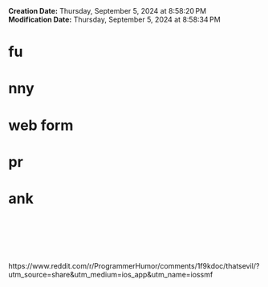 <div><b>Creation Date:</b> Thursday, September 5, 2024 at 8:58:20 PM<br></div>
<div><b>Modification Date:</b> Thursday, September 5, 2024 at 8:58:34 PM<br></div>
<div><h1>fu</h1><h1>nny </h1><h1>web form </h1><h1>pr</h1><h1>ank</h1><h1><br></h1></div>
<div><br></div>
<div>https://www.reddit.com/r/ProgrammerHumor/comments/1f9kdoc/thatsevil/?utm_source=share&amputm_medium=ios_app&amputm_name=iossmf</div>

